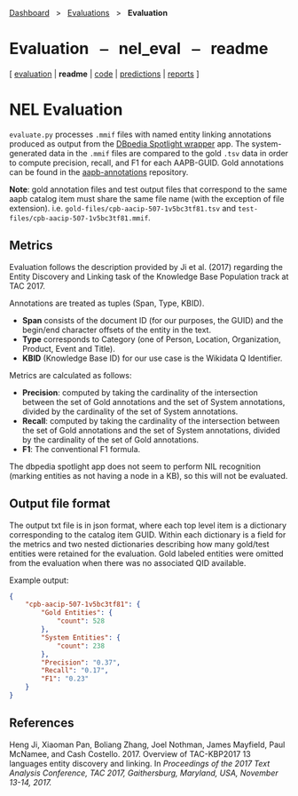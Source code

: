 [Dashboard](../../index.md)  &nbsp; > &nbsp; [Evaluations](../index.md)  &nbsp; > &nbsp; ****Evaluation**** 
# Evaluation &nbsp; ⎯ &nbsp; nel_eval &nbsp; ⎯ &nbsp; readme

\[ [evaluation](index.md) | **readme** | [code](code.md) | [predictions](predictions/index.md) | [reports](reports/index.md) \]

# NEL Evaluation

`evaluate.py` processes `.mmif` files with named entity linking annotations produced as output
from the [DBpedia Spotlight wrapper](https://github.com/clamsproject/app-dbpedia-spotlight-wrapper) app.
The system-generated data in the `.mmif` files are compared to the gold `.tsv` data in order to compute precision, recall, and F1 for each AAPB-GUID.
Gold annotations can be found in the [aapb-annotations](https://github.com/clamsproject/aapb-annotations) repository.


__Note__: gold annotation files and test output files that correspond
to the same aapb catalog item must share the same file name (with the exception of file extension).
i.e. `gold-files/cpb-aacip-507-1v5bc3tf81.tsv` and `test-files/cpb-aacip-507-1v5bc3tf81.mmif`.

## Metrics

Evaluation follows the description provided by Ji et al. (2017) regarding the Entity Discovery and Linking task of the Knowledge Base Population track at TAC 2017. 

Annotations are treated as tuples (Span, Type, KBID).
- **Span** consists of the document ID (for our purposes, the GUID) and the begin/end character offsets of the entity in the text.
- **Type** corresponds to Category (one of Person, Location, Organization, Product, Event and Title).
- **KBID** (Knowledge Base ID) for our use case is the Wikidata Q Identifier.

Metrics are calculated as follows:

- **Precision**: computed by taking the cardinality of the intersection between the set of Gold annotations and the set of System annotations, divided by the cardinality of the set of System annotations.
- **Recall**: computed by taking the cardinality of the intersection between the set of Gold annotations and the set of System annotations, divided by the cardinality of the set of Gold annotations.
- **F1**: The conventional F1 formula.

The dbpedia spotlight app does not seem to perform NIL recognition (marking entities as not having a node in a KB), so this will not be evaluated.


## Output file format

The output txt file is in json format, where each top level item is a dictionary corresponding
to the catalog item GUID. Within each dictionary is a field for the metrics and two nested dictionaries
describing how many gold/test entities were retained for the evaluation.
Gold labeled entities were omitted from the evaluation when there was no associated QID available.

Example output:

```json
{
    "cpb-aacip-507-1v5bc3tf81": {
        "Gold Entities": {
            "count": 528
        },
        "System Entities": {
            "count": 238
        },
        "Precision": "0.37",
        "Recall": "0.17",
        "F1": "0.23"
    }
}
```

## References

Heng Ji, Xiaoman Pan, Boliang Zhang, Joel Nothman,
James Mayfield, Paul McNamee, and Cash Costello.
2017. Overview of TAC-KBP2017 13 languages entity discovery and linking. In _Proceedings of the 2017 Text Analysis Conference, TAC 2017, Gaithersburg, Maryland, USA, November 13-14, 2017._